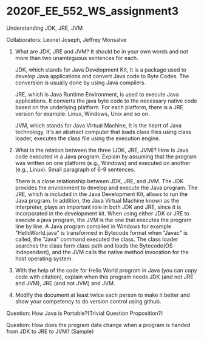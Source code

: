 # 2020F_EE_552_WS_assignment3
Understanding JDK, JRE, JVM

Collaborators: Leonel Joseph, Jeffrey Monsalve
 

1. What are JDK, JRE and JVM? It should be in your own words and not more than two unambiguous sentences for each.

   JDK, which stands for Java Development Kit, It is a package used to develop Java applications and convert Java code to Byte Codes. The conversion is usually done by using Java compilers.

   JRE, which is Java Runtime Environment, is used to execute Java applications. It converts the java byte code to the necessary native code based on the underlying platform. For each platform, there is a JRE version for example: Linux, Windows, Unix and so on.

   JVM, which stands for Java Virtual Machine, It is the heart of Java technology. It's an abstract computer that loads class files using class loader, executes the class file using the execution engine.


2. What is the relation between the three (JDK, JRE, JVM)? How is Java code executed in a Java program. Explain by assuming that the program was written on one platform (e.g., Windows) and executed on another (e.g., Linux). Small paragraph of 6-9 sentences.
  
   There is a close relationship between JDK, JRE, and JVM. The JDK provides the environment to develop and execute the Java program. The JRE, which is included in the Java Development Kit, allows to run the Java program. In addition, the Java Virtual Machine known as the interpreter, plays an important role in both JDK and JRE, since it is incorporated in the development kit. When using either JDK or JRE to execute a java program, the JVM is the one that executes the program line by line. A Java program compiled in Windows for example "HelloWorld.java" is transformed in Bytecode format when "Javac" is called, the "Java" command executed the class. The class loader searches the class form class path and loads the Bytecode(OS Independent), and the JVM calls the native method invocation for the host operating system.

      

3. With the help of the code for Hello World program in Java (you can copy code with citation), explain when this program needs JDK (and not JRE and JVM), JRE (and not JVM) and JVM.

    

    
4. Modify the document at least twice each person to make it better and show your competency to do version control using github.


Question: How Java is Portable?(Trivial Question Proposition?)

Question: How does the program data change when a program is handed from JDK to JRE to JVM? (Sample)
